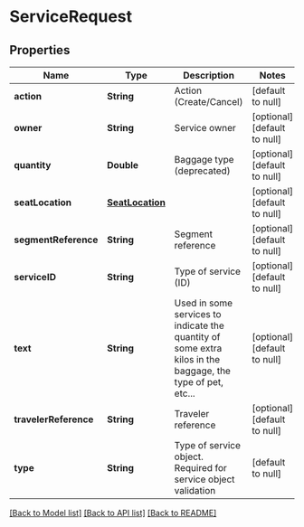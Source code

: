 # ServiceRequest
## Properties

| Name | Type | Description | Notes |
|------------ | ------------- | ------------- | -------------|
| **action** | **String** | Action (Create/Cancel) | [default to null] |
| **owner** | **String** | Service owner | [optional] [default to null] |
| **quantity** | **Double** | Baggage type (deprecated) | [optional] [default to null] |
| **seatLocation** | [**SeatLocation**](SeatLocation.md) |  | [optional] [default to null] |
| **segmentReference** | **String** | Segment reference | [optional] [default to null] |
| **serviceID** | **String** | Type of service (ID) | [optional] [default to null] |
| **text** | **String** | Used in some services to indicate the quantity of some extra kilos in the baggage, the type of pet, etc... | [optional] [default to null] |
| **travelerReference** | **String** | Traveler reference | [optional] [default to null] |
| **type** | **String** | Type of service object. Required for service object validation | [default to null] |

[[Back to Model list]](../README.md#documentation-for-models) [[Back to API list]](../README.md#documentation-for-api-endpoints) [[Back to README]](../README.md)

